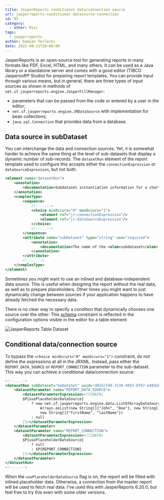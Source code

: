 ```yaml
---
title: JasperReports conditional data/connection source
url: jasperreports-conditional-datasource-connection
id: 93
category:
  - other: Misc
tags:
  - jasperreports
author: Damian Terlecki
date: 2022-08-21T20:00:00
---
```


JasperReports is an open-source tool for generating reports in many formats like PDF, Excel, HTML, and many others.
It can be used as a Java library or a standalone server and comes with a good editor (TIBCO Jaspersoft® Studio) for preparing report templates.
You can provide input through various means, but in general, there are three types of input sources as shown in methods of 
`net.sf.jasperreports.engine.JasperFillManager`:
- parameters that can be passed from the code or entered by a user in the editor;
- `net.sf.jasperreports.engine.JRDataSource` with implementation for bean collections; 
- `java.sql.Connection` that provides data from a database.

## Data source in subDataset

You can interchange the data and connection sources. Yet, it is somewhat harder to achieve the same thing at the level of sub-datasets that display a dynamic number of sub-records.
The `datasetRun` element of the report template used to configure this accepts either the `connectionExpression` or `dataSourceExpression`, but not both.

```xml
<element name="datasetRun">
    <annotation>
        <documentation>Subdataset instantiation information for a chart/crosstab dataset.</documentation>
    </annotation>
    <complexType>
        <sequence>
            <!--...-->
            <choice minOccurs="0" maxOccurs="1">
                <element ref="jr:connectionExpression"/>
                <element ref="jr:dataSourceExpression"/>
            </choice>
            <!--...-->
        </sequence>
        <attribute name="subDataset" type="string" use="required">
            <annotation>
                <documentation>The name of the <elem>subdataset</elem> to instantiate.</documentation>
            </annotation>
        </attribute>
        <!--...-->
    </complexType>
</element>
```

Sometimes you might want to use an inlined and database-independent data source.
This is useful when designing the report without the real data, as well as to prepare placeholders.
Other times you might want to just dynamically change between sources if your application happens to have already fetched the necessary data.

There is no clear way to specify a condition that dynamically chooses one source over the other:
This [schema](http://jasperreports.sourceforge.net/xsd/jasperreport.xsd) constraint is reflected in the configuration options visible in the editor for a table element:

<img src="/img/hq/jasperreports-conditional-datasource.png" alt="JasperReports Table Dataset" title="JasperReports Table Dataset">

## Conditional data/connection source

To bypass the `<choice minOccurs="0" maxOccurs="1">` constraint, do not define the expressions at all in the JRXML. Instead, pass either the `REPORT_DATA_SOURCE` or `REPORT_CONNECTION` parameter to the sub-dataset.
This way you can achieve a conditional data/connection source:

```xml
<!--...-->
<datasetRun subDataset="myDataSet" uuid="d015cfdd-7c38-4915-8fb7-e493eb381ec4">
	<datasetParameter name="REPORT_DATA_SOURCE">
		<datasetParameterExpression><![CDATA[
		$P{usePlaceholderDataSource} 
			? new net.sf.jasperreports.engine.data.ListOfArrayDataSource(
				Arrays.asList(new String[]{"John", "Doe"}, new String[]{"Mary", "Sue"}),
				new String[]{"firstName", "lastName"})
			: null
		]]></datasetParameterExpression>
	</datasetParameter>
    <datasetParameter name="REPORT_CONNECTION">
        <datasetParameterExpression><![CDATA[
        $P{usePlaceholderDataSource} 
			? null
			: $P{REPORT_CONNECTION}
        ]]></datasetParameterExpression>
    </datasetParameter>
</datasetRun>
<!--...-->
```

When the `usePlaceholderDataSource` flag is on, the report will be filled with inlined placeholder data.
Otherwise, a connection from the master report will be used to fetch real data. I've used this with
JasperReports 6.20.0, but feel free to try this even with some older versions.